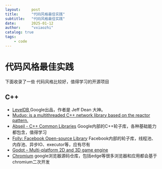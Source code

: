 ```yaml
---
layout:     post
title:      "代码风格最佳实践"
subtitle:   "代码风格最佳实践"
date:       2025-01-12
author:     "vxiaozhi"
catalog: true
tags:
    - code
---
```


# 代码风格最佳实践

下面收录了一些 代码风格比较好，值得学习的开源项目

## C++

- [LevelDB ](https://github.com/google/leveldb) Google出品，作者是 Jeff Dean 大神。
- [Muduo: is a multithreaded C++ network library based on the reactor pattern.](https://github.com/chenshuo/muduo)
- [Abseil - C++ Common Libraries](https://github.com/abseil/abseil-cpp) Google内部的C++轮子库，各种基础能力都包含，值得学习
- [Folly: Facebook Open-source Library](https://github.com/facebook/folly) Facebook内部的轮子库，线程池、内存池、异步IO、executor等，应有尽有
- [Godot – Multi-platform 2D and 3D game engine](https://github.com/godotengine/godot)
- [Chromium](https://github.com/chromium/chromium) google浏览器源码仓库，包括edge等很多浏览器和应用都会基于chromium二次开发
